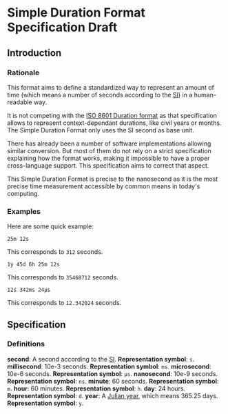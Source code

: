 # Simple Duration Format Specification Draft

## Introduction

### Rationale

This format aims to define a standardized way to represent an amount of time (which means a number of seconds according to the [SI](https://en.wikipedia.org/wiki/International_System_of_Units)) in a human-readable way.

It is not competing with the [ISO 8601 Duration format](https://en.wikipedia.org/wiki/ISO_8601) as that specification allows to represent context-dependant durations, like civil years or months. The Simple Duration Format only uses the SI second as base unit.

There has already been a number of software implementations allowing similar conversion. But most of them do not rely on a strict specification explaining how the format works, making it impossible to have a proper cross-language support. This specification aims to correct that aspect.

This Simple Duration Format is precise to the nanosecond as it is the most precise time measurement accessible by common means in today's computing.

### Examples

Here are some quick example:

```
25m 12s
```

This corresponds to `312` seconds.

```
1y 45d 6h 25m 12s
```

This corresponds to `35468712` seconds.

```
12s 342ms 24µs
```

This corresponds to `12.342024` seconds.

## Specification

### Definitions

**second**: A second according to the [SI](https://en.wikipedia.org/wiki/International_System_of_Units). **Representation symbol**: `s`.
**millisecond**: 10e-3 seconds. **Representation symbol**: `ms`.
**microsecond**: 10e-6 seconds. **Representation symbol**: `µs`.
**nanosecond**: 10e-9 seconds. **Representation symbol**: `ns`.
**minute**: 60 seconds. **Representation symbol**: `m`.
**hour**: 60 minutes. **Representation symbol**: `h`.
**day**: 24 hours. **Representation symbol**: `d`.
**year**: A [Julian year](https://en.wikipedia.org/wiki/Julian_year_(astronomy)), which means 365.25 days. **Representation symbol**: `y`.
